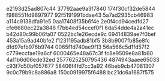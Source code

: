 e2193d25ad807c44
37792aae9a3f7840
174f30cf32de5844
f988551fd9897977
92f5191991bdae43
5a7ad2935cb46983
a114c9138dfa91e5
0aa17408f35b6f4e
2e0f4cd94cedfd27
cfe6680ec22a3846
f7bb4ed54ccef0f1
6da54dde4a2a41ec
b42d80c99b06fa07
0522bc1e26ecde9c
69414839ae7f0bef
453a15a9ad40bfe2
f1231195adb81bf5
3b8b9007fb85e8fc
dfd97efb976b9744
0065f1d740ae9f13
56a566c5d1fd57f2
c779eccfae19a6cf
6000465e48a67c3f
fc8e9509e8a81b60
4a11b6d06ede32ed
2577625250795436
4874943aaee65033
c93f7d50bf057677
58406f4fd7cc3a92
46beb9cb47081307
9c0c79b9c8a886a8
150c0919975f6488
bc21dc6a1687f575
